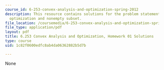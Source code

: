 ```yaml
---
course_id: 6-253-convex-analysis-and-optimization-spring-2012
description: This resource contains solutions for the problem statements related to
  optimization and nonempty subset.
file_location: /coursemedia/6-253-convex-analysis-and-optimization-spring-2012/1c82f0600edfc8ab4da06362882b5d7b_MIT6_253S12_hw01_sol.pdf
file_type: application/pdf
layout: pdf
title: 6.253 Convex Analysis and Optimization, Homework 01 Solutions
type: course
uid: 1c82f0600edfc8ab4da06362882b5d7b

---
```

None